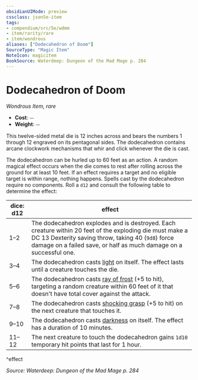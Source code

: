 ```yaml
---
obsidianUIMode: preview
cssclass: json5e-item
tags:
- compendium/src/5e/wdmm
- item/rarity/rare
- item/wondrous
aliases: ["Dodecahedron of Doom"]
SourceType: "Magic Item"
NoteIcon: magicitem
BookSource: Waterdeep: Dungeon of the Mad Mage p. 284
---
```

# Dodecahedron of Doom
*Wondrous Item, rare*  

- **Cost**: ⏤
- **Weight**: ⏤

This twelve-sided metal die is 12 inches across and bears the numbers 1 through 12 engraved on its pentagonal sides. The dodecahedron contains arcane clockwork mechanisms that whir and click whenever the die is cast.

The dodecahedron can be hurled up to 60 feet as an action. A random magical effect occurs when the die comes to rest after rolling across the ground for at least 10 feet. If an effect requires a target and no eligible target is within range, nothing happens. Spells cast by the dodecahedron require no components. Roll a `d12` and consult the following table to determine the effect:

| dice: d12 | effect |
|-----------|--------|
| 1–2 | The dodecahedron explodes and is destroyed. Each creature within 20 feet of the exploding die must make a DC 13 Dexterity saving throw, taking 40 (`9d8`) force damage on a failed save, or half as much damage on a successful one. |
| 3–4 | The dodecahedron casts [light](/2-Mechanics/CLI/spells/light.md) on itself. The effect lasts until a creature touches the die. |
| 5–6 | The dodecahedron casts [ray of frost](/2-Mechanics/CLI/spells/ray-of-frost.md) (+5 to hit), targeting a random creature within 60 feet of it that doesn't have total cover against the attack. |
| 7–8 | The dodecahedron casts [shocking grasp](/2-Mechanics/CLI/spells/shocking-grasp.md) (+5 to hit) on the next creature that touches it. |
| 9–10 | The dodecahedron casts [darkness](/2-Mechanics/CLI/spells/darkness.md) on itself. The effect has a duration of 10 minutes. |
| 11–12 | The next creature to touch the dodecahedron gains `1d10` temporary hit points that last for 1 hour. |
^effect

*Source: Waterdeep: Dungeon of the Mad Mage p. 284*